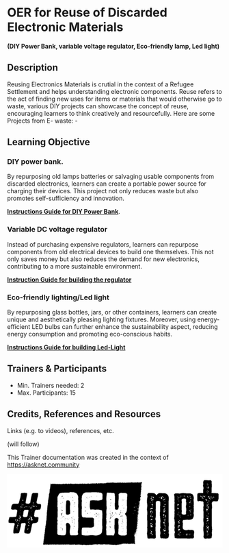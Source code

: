 # OER for Reuse of Discarded Electronic Materials
**(DIY Power Bank, variable voltage regulator, Eco-friendly lamp, Led light)**

## Description
Reusing Electronics Materials is crutial in the context of a Refugee Settlement and helps understanding electronic components.
Reuse refers to the act of finding new uses for items or materials that would otherwise go to waste, various DIY projects can showcase the concept of reuse, encouraging learners to think creatively and resourcefully. Here are some Projects from E- waste: -



## Learning Objective 
### DIY power bank.
By repurposing old lamps  batteries or salvaging usable components from discarded electronics, learners can create a portable power source for charging their devices. This project not only reduces waste but also promotes self-sufficiency and innovation.

[**Instructions Guide for DIY Power Bank**](DIY-Power-Bank.md).

### Variable DC voltage regulator
Instead of purchasing expensive regulators, learners can repurpose components from old electrical devices to build one themselves. This not only saves money but also reduces the demand for new electronics, contributing to a more sustainable environment.

[**Instruction Guide for building the regulator**](Guide-DC-Voltage-Regulator.md)


### Eco-friendly lighting/Led light 
By repurposing glass bottles, jars, or other containers, learners can create unique and aesthetically pleasing lighting fixtures. Moreover, using energy-efficient LED bulbs can further enhance the sustainability aspect, reducing energy consumption and promoting eco-conscious habits.

[**Instructions Guide for building Led-Light**](LED-LIGHT.md)




## Trainers & Participants
- Min. Trainers needed: 2
- Max. Participants: 15

## Credits, References and Resources  
Links (e.g. to videos), references, etc.

(will follow)
 

This Trainer documentation was created in the context of https://asknet.community

![ASKnet Logo](/images/asknet-logo.png)
